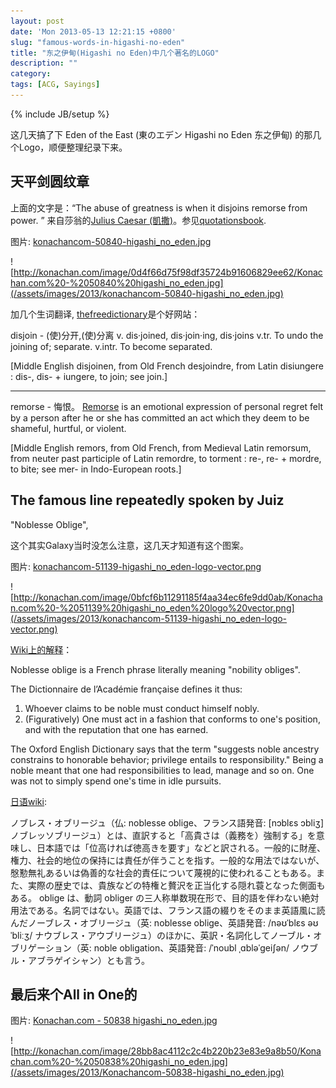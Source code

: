 ```yaml
---
layout: post
date: 'Mon 2013-05-13 12:21:15 +0800'
slug: "famous-words-in-higashi-no-eden"
title: "东之伊甸(Higashi no Eden)中几个著名的LOGO"
description: ""
category: 
tags: [ACG, Sayings]
---
```

{% include JB/setup %}

这几天搞了下 Eden of the East (東のエデン Higashi no Eden 东之伊甸) 的那几个Logo，顺便整理纪录下来。

## 天平剑圆纹章
上面的文字是：“The abuse of greatness is when it disjoins remorse from power. ” 来自莎翁的[Julius Caesar (凱撒)](http://www.gutenberg.org/dirs/etext98/2ws2410.txt)。参见[quotationsbook](http://quotationsbook.com/quote/17932/#sthash.i9G9eNAb.dpbs).

图片: [konachancom-50840-higashi_no_eden.jpg](http://konachan.com/post/show/50840/)

![http://konachan.com/image/0d4f66d75f98df35724b91606829ee62/Konachan.com%20-%2050840%20higashi_no_eden.jpg](/assets/images/2013/konachancom-50840-higashi_no_eden.jpg)

加几个生词翻译, [thefreedictionary](http://www.thefreedictionary.com/remorse)是个好网站：

disjoin - (使)分开,(使)分离
v. dis·joined, dis·join·ing, dis·joins
v.tr.
To undo the joining of; separate.
v.intr.
To become separated.

[Middle English disjoinen, from Old French desjoindre, from Latin disiungere : dis-, dis- + iungere, to join; see join.]

-----

remorse - 悔恨。
[Remorse](http://en.wikipedia.org/wiki/Remorse) is an emotional expression of personal regret felt by a person after he or she has committed an act which they deem to be shameful, hurtful, or violent.

[Middle English remors, from Old French, from Medieval Latin remorsum, from neuter past participle of Latin remordre, to torment : re-, re- + mordre, to bite; see mer- in Indo-European roots.]

## The famous line repeatedly spoken by Juiz
"Noblesse Oblige",

这个其实Galaxy当时没怎么注意，这几天才知道有这个图案。

图片: [konachancom-51139-higashi_no_eden-logo-vector.png](http://konachan.com/post/show/51139/)

![http://konachan.com/image/0bfcf6b11291185f4aa34ec6fe9dd0ab/Konachan.com%20-%2051139%20higashi_no_eden%20logo%20vector.png](/assets/images/2013/konachancom-51139-higashi_no_eden-logo-vector.png)

[Wiki上的解释](http://en.wikipedia.org/wiki/Noblesse_oblige)：

Noblesse oblige is a French phrase literally meaning "nobility obliges".

The Dictionnaire de l’Académie française defines it thus:

1. Whoever claims to be noble must conduct himself nobly.
2. (Figuratively) One must act in a fashion that conforms to one's position, and with the reputation that one has earned.

The Oxford English Dictionary says that the term "suggests noble ancestry constrains to honorable behavior; privilege entails to responsibility." Being a noble meant that one had responsibilities to lead, manage and so on. One was not to simply spend one's time in idle pursuits.

[日语wiki](http://ja.wikipedia.org/wiki/%E3%83%8E%E3%83%96%E3%83%AC%E3%82%B9%E3%83%BB%E3%82%AA%E3%83%96%E3%83%AA%E3%83%BC%E3%82%B8%E3%83%A5):

ノブレス・オブリージュ（仏: noblesse oblige、フランス語発音: [nɔblɛs ɔbliʒ] ノブレッソブリージュ）とは、直訳すると「高貴さは（義務を）強制する」を意味し、日本語では「位高ければ徳高きを要す」などと訳される。一般的に財産、権力、社会的地位の保持には責任が伴うことを指す。一般的な用法ではないが、慇懃無礼あるいは偽善的な社会的責任について蔑視的に使われることもある。また、実際の歴史では、貴族などの特権と贅沢を正当化する隠れ蓑となった側面もある。
oblige は、動詞 obliger の三人称単数現在形で、目的語を伴わない絶対用法である。名詞ではない。英語では、フランス語の綴りをそのまま英語風に読んだノーブレス・オブリージュ（英: noblesse oblige、英語発音: /nəʊˈblɛs əʊˈbliːʒ/ ナウブレス・アウブリージュ）のほかに、英訳・名詞化してノーブル・オブリゲーション（英: noble obligation、英語発音: /ˈnoubl ˌɑbləˈgeiʃən/ ノウブル・アブラゲイシャン）とも言う。

## 最后来个All in One的
图片: [Konachan.com - 50838 higashi_no_eden.jpg](http://konachan.com/post/show/50838/)

![http://konachan.com/image/28bb8ac4112c2c4b220b23e83e9a8b50/Konachan.com%20-%2050838%20higashi_no_eden.jpg](/assets/images/2013/Konachancom-50838-higashi_no_eden.jpg)
